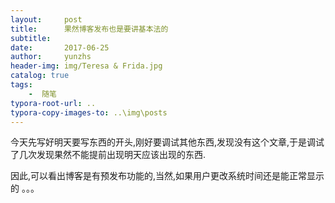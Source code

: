 ```yaml
---
layout:     post
title:      果然博客发布也是要讲基本法的
subtitle:   
date:       2017-06-25
author:     yunzhs
header-img: img/Teresa & Frida.jpg
catalog: true
tags:
    -  随笔
typora-root-url: ..
typora-copy-images-to: ..\img\posts
---
```


今天先写好明天要写东西的开头,刚好要调试其他东西,发现没有这个文章,于是调试了几次发现果然不能提前出现明天应该出现的东西.

因此,可以看出博客是有预发布功能的,当然,如果用户更改系统时间还是能正常显示的   。。。